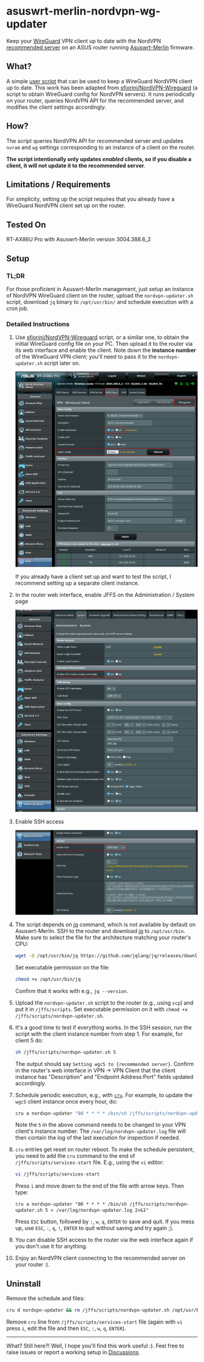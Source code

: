 # asuswrt-merlin-nordvpn-wg-updater

Keep your [WireGuard](https://www.wireguard.com/) VPN client up to
date with the NordVPN [recommended
server](https://nordvpn.com/servers/tools/) on an ASUS router running
[Asuswrt-Merlin](https://www.asuswrt-merlin.net/) firmware.

## What?

A simple [user
script](https://github.com/RMerl/asuswrt-merlin.ng/wiki/User-scripts)
that can be used to keep a WireGuard NordVPN client up to date. This
work has been adapted from
[sfiorini/NordVPN-Wireguard](https://github.com/sfiorini/NordVPN-Wireguard)
(a script to obtain WireGuard config for NordVPN servers). It runs
periodically on your router, queries NordVPN API for the recommended
server, and modifies the client settings accordingly.

## How?

The script queries NordVPN API for recommended server and updates
`nvram` and `wg` settings corresponding to an instance of a client on
the router.

__The script intentionally only updates _enabled_ clients, so if you
disable a client, it will not update it to the recommended server__.

## Limitations / Requirements

For simplicity, setting up the script requires that you already have a
WireGuard NordVPN client set up on the router.

## Tested On

RT-AX86U Pro with Asuswrt-Merlin version 3004.388.6_2 

## Setup

### TL;DR

For those proficient in Asuswrt-Merlin management, just setup an
instance of NordVPN WireGuard client on the router, upload the
`nordvpn-updater.sh` script, download `jq` binary to `/opt/usr/bin/`
and schedule execution with a cron job.

### Detailed Instructions

1. Use
   [sfiorini/NordVPN-Wireguard](https://github.com/sfiorini/NordVPN-Wireguard)
   script, or a similar one, to obtain the initial WireGuard config
   file on your PC. Then upload it to the router via its web interface
   and enable the client. Note down the __instance number__ of the
   WireGuard VPN client; you'll need to pass it to the
   `nordvpn-updater.sh` script later on.

   <img src="wireguard-setup1.png" />
   
   If you already have a client set up and want to test the script, I
   recommend setting up a separate client instance.

2. In the router web interface, enable JFFS on the Administration /
   System page
   
   <img src="wireguard-setup2.png" />

3. Enable SSH access

   <img src="wireguard-setup3.png" />

4. The script depends on [jq](https://github.com/jqlang/jq) command,
   which is not available by default on Asuswrt-Merlin. SSH to the
   router and download [jq](https://github.com/jqlang/jq) to
   `/opt/usr/bin`. Make sure to select the file for the architecture
   matching your router's CPU:
   
   ```bash
   wget -O /opt/usr/bin/jq https://github.com/jqlang/jq/releases/download/jq-1.7.1/jq-linux-arm64
   ```
   
   Set executable permission on the file:
   
   ```bash
   chmod +x /opt/usr/bin/jq
   ```
   
   Confirm that it works with e.g., `jq --version`.
   
5. Upload the `nordvpn-updater.sh` script to the router (e.g., using
   `scp`) and put it in `/jffs/scripts`. Set executable permission on
   it with `chmod +x /jffs/scripts/nordvpn-updater.sh`.

6. It's a good time to test if everything works. In the SSH session,
   run the script with the client instance number from step 1. For
   example, for client 5 do:
   
   ```bash
   sh /jffs/scripts/nordvpn-updater.sh 5
   ```

   The output should say `Setting wgc5 to {recommended
   server}`. Confirm in the router's web interface in VPN -> VPN
   Client that the client instance has "Description" and "Endpoint
   Address:Port" fields updated accordingly.
   
7. Schedule periodic execution, e.g., with
   [`cru`](https://github.com/RMerl/asuswrt-merlin.ng/wiki/Scheduled-tasks-(cron-jobs)). For
   example, to update the `wgc5` client instance once every hour, do:
   
   ```bash
   cru a nordvpn-updater "00 * * * * /bin/sh /jffs/scripts/nordvpn-updater.sh 5 > /var/log/nordvpn-updater.log 2>&1"
   ```

   Note the `5` in the above command needs to be changed to your VPN
   client's instance number. The `/var/log/nordvpn-updater.log` file
   will then contain the log of the last execution for inspection if
   needed.

8. `cru` entries get reset on router reboot. To make the schedule
   persistent, you need to add the `cru` command to the end of
   `/jffs/scripts/services-start` file. E.g., using the `vi` editor:
   
   ```bash
   vi /jffs/scripts/services-start
   ```
   
   Press `i` and move down to the end of the file with arrow
   keys. Then type:
   
   ```
   cru a nordvpn-updater "00 * * * * /bin/sh /jffs/scripts/nordvpn-updater.sh 5 > /var/log/nordvpn-updater.log 2>&1"
   ```
   
   Press `ESC` button, followed by `:`, `w`, `q`, `ENTER` to save and
   quit. If you mess up, use `ESC`, `:`, `q`, `!`, `ENTER` to quit
   without saving and try again ;).
   
9. You can disable SSH access to the router via the web interface
   again if you don't use it for anything.
10. Enjoy an NordVPN client connecting to the recommended server on
    your router :).

## Uninstall

Remove the schedule and files:

```bash
cru d nordvpn-updater && rm /jffs/scripts/nordvpn-updater.sh /opt/usr/bin/jq /var/log/nordvpn-updater.log
```

Remove `cru` line from `/jffs/scripts/services-start` file (again with
`vi` press `i`, edit the file and then `ESC`, `:`, `w`, `q`, `ENTER`).

---

What? Still here?! Well, I hope you'll find this work useful :). Feel
free to raise issues or report a working setup in
[Discussions](https://github.com/Caleb9/asuswrt-merlin-nordvpn-wg-updater/discussions).
